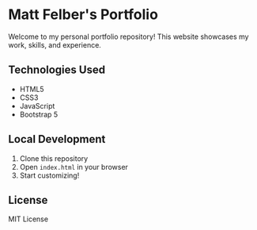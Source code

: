# Matt Felber's Portfolio

Welcome to my personal portfolio repository! This website showcases my work, skills, and experience.

## Technologies Used
- HTML5
- CSS3
- JavaScript
- Bootstrap 5

## Local Development
1. Clone this repository
2. Open `index.html` in your browser
3. Start customizing!

## License
MIT License
